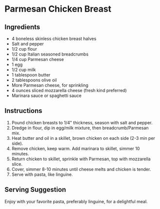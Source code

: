 # Parmesan Chicken Breast

## Ingredients
- 4 boneless skinless chicken breast halves
- Salt and pepper
- 1/2 cup flour
- 1/2 cup Italian seasoned breadcrumbs
- 1/4 cup Parmesan cheese
- 1 egg
- 1/2 cup milk
- 1 tablespoon butter
- 2 tablespoons olive oil
- More Parmesan cheese, for sprinkling
- 4 ounces sliced mozzarella cheese (fresh kind preferred)
- Marinara sauce or spaghetti sauce

## Instructions
1. Pound chicken breasts to 1/4" thickness, season with salt and pepper.
2. Dredge in flour, dip in egg/milk mixture, then breadcrumb/Parmesan mix.
3. Heat butter and oil in a skillet, brown chicken on each side (2-3 min per side).
4. Remove chicken, keep warm. Add marinara to skillet, simmer 10 minutes.
5. Return chicken to skillet, sprinkle with Parmesan, top with mozzarella slice.
6. Cover, simmer 8-10 minutes until cheese melts and chicken is tender.
7. Serve with pasta, like linguine.

## Serving Suggestion
Enjoy with your favorite pasta, preferably linguine, for a delightful meal.
